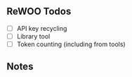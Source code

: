 ## ReWOO Todos

- [ ] API key recycling
- [ ] Library tool
- [ ] Token counting (including from tools)

## Notes
